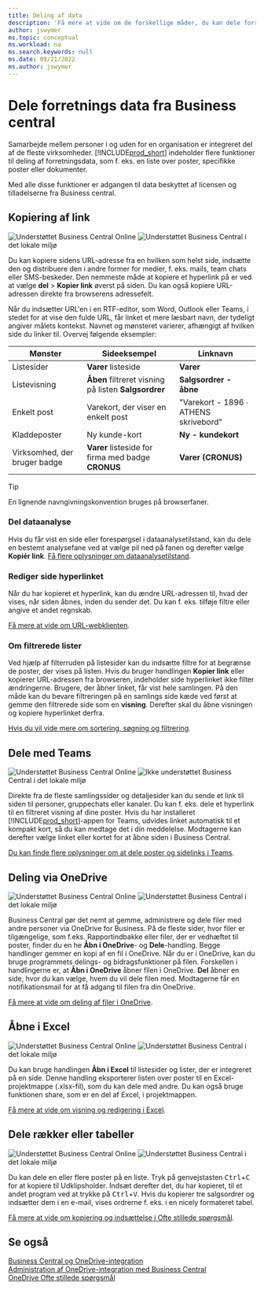 ```yaml
---
title: Deling af data
description: 'Få mere at vide om de forskellige måder, du kan dele forretningsdata fra Business central.'
author: jswymer
ms.topic: conceptual
ms.workload: na
ms.search.keywords: null
ms.date: 09/21/2022
ms.author: jswymer
---
```

# <a name="sharing-business-data-from-business-central"></a>Dele forretnings data fra Business central

Samarbejde mellem personer i og uden for en organisation er integreret del af de fleste virksomheder. [!INCLUDE[prod_short](includes/prod_short.md)] indeholder flere funktioner til deling af forretningsdata, som f. eks. en liste over poster, specifikke poster eller dokumenter. <!--, with others&mdash;even those people who don't have a Business Central license in some cases.-->

Med alle disse funktioner er adgangen til data beskyttet af licensen og tilladelserne fra Business central.

## <a name="copying-a-link"></a>Kopiering af link

![Understøttet](media/check.png) Business Central Online ![Understøttet](media/check.png) Business Central i det lokale miljø

Du kan kopiere sidens URL-adresse fra en hvilken som helst side, indsætte den og distribuere den i andre former for medier, f. eks. mails, team chats eller SMS-beskeder. Den nemmeste måde at kopiere et hyperlink på er ved at vælge **del** > **Kopier link** øverst på siden. Du kan også kopiere URL-adressen direkte fra browserens adressefelt.

Når du indsætter URL'en i en RTF-editor, som Word, Outlook eller Teams, i stedet for at vise den fulde URL, får linket et mere læsbart navn, der tydeligt angiver målets kontekst. Navnet og mønsteret varierer, afhængigt af hvilken side du linker til. Overvej følgende eksempler:

|Mønster|Sideeksempel|Linknavn|
|-|-|-|
|Listesider|**Varer** listeside | **Varer**|
|Listevisning| **Åben** filtreret visning på listen **Salgsordrer**|**Salgsordrer - åbne**|
| Enkelt post|Varekort, der viser en enkelt post|"Varekort - 1896 ∙ ATHENS skrivebord"|
|Kladdeposter| Ny kunde-kort|**Ny - kundekort**|
|Virksomhed, der bruger badge|**Varer** listeside for firma med badge **CRONUS**| **Varer (CRONUS)**|

> [!TIP]
> En lignende navngivningskonvention bruges på browserfaner.

### <a name="share-data-analysis"></a>Del dataanalyse
Hvis du får vist en side eller forespørgsel i dataanalysetilstand, kan du dele en bestemt analysefane ved at vælge pil ned på fanen og derefter vælge **Kopiér link**. [Få flere oplysninger om dataanalysetilstand](analysis-mode.md). 

### <a name="modify-the-page-link"></a>Rediger side hyperlinket

Når du har kopieret et hyperlink, kan du ændre URL-adressen til, hvad der vises, når siden åbnes, inden du sender det. Du kan f. eks. tilføje filtre eller angive et andet regnskab.

[Få mere at vide om URL-webklienten](/dynamics365/business-central/dev-itpro/developer/devenv-web-client-urls).

### <a name="about-filtered-lists"></a>Om filtrerede lister

Ved hjælp af filterruden på listesider kan du indsætte filtre for at begrænse de poster, der vises på listen. Hvis du bruger handlingen **Kopier link** eller kopierer URL-adressen fra browseren, indeholder side hyperlinket ikke filter ændringerne. Brugere, der åbner linket, får vist hele samlingen. På den måde kan du bevare filtreringen på en samlings side kæde ved først at gemme den filtrerede side som en **visning**. Derefter skal du åbne visningen og kopiere hyperlinket derfra.

[Hvis du vil vide mere om sortering, søgning og filtrering](ui-enter-criteria-filters.md).

## <a name="sharing-to-teams"></a>Dele med Teams

![Understøttet](media/check.png) Business Central Online ![Ikke understøttet](media/x-icon.png) Business Central i det lokale miljø

Direkte fra de fleste samlingssider og detaljesider kan du sende et link til siden til personer, gruppechats eller kanaler. Du kan f. eks. dele et hyperlink til en filtreret visning af dine poster. Hvis du har installeret [!INCLUDE[prod_short](includes/prod_short.md)]-appen for Teams, udvides linket automatisk til et kompakt kort, så du kan medtage det i din meddelelse. Modtagerne kan derefter vælge linket eller kortet for at åbne siden i Business Central.

[Du kan finde flere oplysninger om at dele poster og sidelinks i Teams](across-working-with-teams.md).

## <a name="sharing-through-onedrive"></a>Deling via OneDrive

![Understøttet](media/check.png) Business Central Online ![Understøttet](media/check.png) Business Central i det lokale miljø

Business Central gør det nemt at gemme, administrere og dele filer med andre personer via OneDrive for Business. På de fleste sider, hvor filer er tilgængelige, som f.eks. Rapportindbakke eller filer, der er vedhæftet til poster, finder du en he **Åbn i OneDrive**- og **Dele**-handling. Begge handlinger gemmer en kopi af en fil i OneDrive. Når du er i OneDrive, kan du bruge programmets delings- og bidragsfunktioner på filen. Forskellen i handlingerne er, at **Åbn i OneDrive** åbner filen i OneDrive. **Del** åbner en side, hvor du kan vælge, hvem du vil dele filen med. Modtagerne får en notifikationsmail for at få adgang til filen fra din OneDrive.

[Få mere at vide om deling af filer i OneDrive](across-share-onedrive.md).

## <a name="opening-in-excel"></a>Åbne i Excel

![Understøttet](media/check.png) Business Central Online ![Understøttet](media/check.png) Business Central i det lokale miljø

Du kan bruge handlingen **Åbn i Excel** til listesider og lister, der er integreret på en side. Denne handling eksporterer listen over poster til en Excel-projektmappe (.xlsx-fil), som du kan dele med andre. Du kan også bruge funktionen share, som er en del af Excel, i projektmappen.

[Få mere at vide om visning og redigering i Excel](across-work-with-excel.md).

## <a name="sharing-rows-or-tables"></a>Dele rækker eller tabeller

![Understøttet](media/check.png) Business Central Online ![Understøttet](media/check.png) Business Central i det lokale miljø

Du kan dele en eller flere poster på en liste. Tryk på genvejstasten <kbd>Ctrl</kbd>+<kbd>C</kbd> for at kopiere til Udklipsholder. Indsæt derefter det, du har kopieret, til et andet program ved at trykke på <kbd>Ctrl</kbd>+<kbd>V</kbd>. Hvis du kopierer tre salgsordrer og indsætter dem i en e-mail, vises ordrerne f. eks. i en nicely formateret tabel.

[Få mere at vide om kopiering og indsættelse i Ofte stillede spørgsmål](faq-copy-paste.yml).

## <a name="see-also"></a>Se også

[Business Central og OneDrive-integration](across-onedrive-overview.md)  
[Administration af OneDrive-integration med Business Central](admin-onedrive-integration.md)  
[OneDrive Ofte stillede spørgsmål](admin-onedrive-faq.md)
